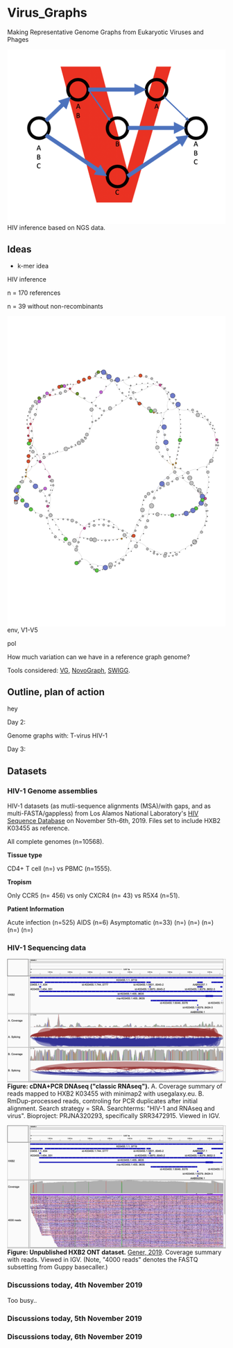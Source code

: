 # Virus_Graphs

Making Representative Genome Graphs from Eukaryotic Viruses and Phages


<img src="Virus_Graph_Logo.png"
     alt="Markdown Monster icon"
     style="float: left; margin-right: 10px;" />

HIV inference based on NGS data. 

## Ideas

* k-mer idea

HIV inference

n = 170 references

n = 39 without non-recombinants

<img src="/data/HIV_full_Refs_k23_1_Color_Annotated.pdf"
     alt="Markdown Monster icon"
     style="float: left; margin-right: 10px;" />

env, V1-V5

pol

How much variation can we have in a reference graph genome?

Tools considered: [VG](https://github.com/vgteam/vg), [NovoGraph](https://github.com/NCBI-Hackathons/NovoGraph), [SWIGG](https://github.com/NCBI-Codeathons/SWIGG).

## Outline, plan of action

hey

Day 2: 

Genome graphs with:
T-virus
HIV-1
         
Day 3:

## Datasets ##

### HIV-1 Genome assemblies ###

HIV-1 datasets (as mutli-sequence alignments (MSA)/with gaps, and as multi-FASTA/gappless) from Los Alamos National Laboratory's [HIV Sequence Database](https://www.hiv.lanl.gov/content/sequence/HIV/mainpage.html) on November 5th-6th, 2019. Files set to include HXB2 K03455 as reference.

All complete genomes (n=10568).

**Tissue type**

CD4+ T cell (n=) vs PBMC (n=1555).

**Tropism**

Only CCR5 (n= 456) vs only CXCR4 (n= 43) vs R5X4 (n=51).

**Patient Information**

Acute infection (n=525)
AIDS (n=6)
Asymptomatic (n=33)
(n=)
(n=)
(n=)
(n=)
(n=)


### HIV-1 Sequencing data ###

<img src="igv_snapshot_HXB2-mapping_reads_from_SRR3472915_v2.png"
     alt="Markdown Monster icon"
     style="float: left; margin-right: 10px;" />
**Figure: cDNA+PCR DNAseq ("classic RNAseq").** A. Coverage summary of reads mapped to HXB2 K03455 with minimap2 with usegalaxy.eu. B. RmDup-processed reads, controling for PCR duplicates after initial alignment. Search strategy = SRA. Searchterms: "HIV-1 and RNAseq and virus". Bioproject: PRJNA320293, specifically SRR3472915. Viewed in IGV.


<img src="igv_snapshot_HXB2_4000_read_subset.png"
     alt="Markdown Monster icon"
     style="float: left; margin-right: 10px;" />
**Figure: Unpublished HXB2 ONT dataset.** [Gener, 2019](https://www.biorxiv.org/content/10.1101/611848v1). Coverage summary with reads. Viewed in IGV. (Note, "4000 reads" denotes the FASTQ subsetting from Guppy basecaller.)


### Discussions today, 4th November 2019

Too busy..

### Discussions today, 5th November 2019

### Discussions today, 6th November 2019




